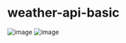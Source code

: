 # weather-api-basic

![image](https://user-images.githubusercontent.com/94074831/158037368-b66b6227-a465-4980-ae2d-e0361df598ce.png)
![image](https://user-images.githubusercontent.com/94074831/158037380-b7b93754-b635-44d5-881d-dd3277183945.png)
